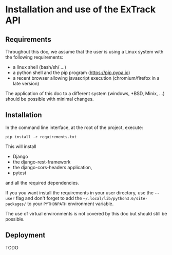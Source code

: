 # Installation and use of the ExTrack API
## Requirements

Throughout this doc, we assume that the user is using a Linux system 
with the following requirements:
 
* a linux shell (bash/sh/ ...)
* a python shell and the pip program (https://pip.pypa.io)
* a recent browser allowing javascript execution (chromium/firefox in a late version)

The application of this doc to a different system (windows, *BSD, Minix, ...) 
should be possible with minimal changes.  

## Installation
 
In the command line interface, at the root of the project, execute: 

```pip install -r requirements.txt```

This will install 
* Django
* the django-rest-framework
* the django-cors-headers application, 
* pytest
 
 and all the required dependencies.

If you you want install the requirements in your user directory, 
use the `--user` flag and don't forget to add the `~/.local/lib/python3.6/site-packages/`
to your `PYTHONPATH` environment variable. 

The use of virtual environments is not covered by this doc but should
still be possible.

## Deployment

TODO